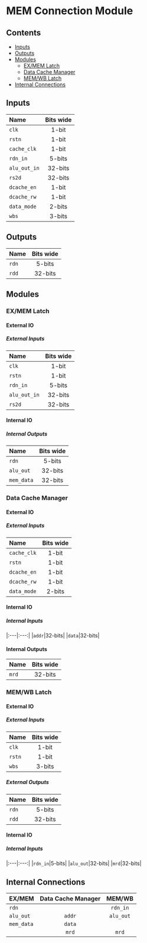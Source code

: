 # MEM Connection Module #

## Contents
* [Inputs](#inputs)
* [Outputs](#outputs)
* [Modules](#modules)
  * [EX/MEM Latch](#exmem_latch)
  * [Data Cache Manager](#data_cache_manager)
  * [MEM/WB Latch](#memwb_latch)
* [Internal Connections](#internal_connections)


## Inputs
|Name|Bits wide|
|:---|:---:|
|```clk```|1-bit|
|```rstn```|1-bit|
|```cache_clk```|1-bit|
|```rdn_in```|5-bits|
|```alu_out_in```|32-bits|
|```rs2d```|32-bits|
|```dcache_en```|1-bit|
|```dcache_rw```|1-bit|
|```data_mode```|2-bits|
|```wbs```|3-bits|

## Outputs
|Name|Bits wide|
|:---|:---:|
|```rdn```|5-bits|
|```rdd```|32-bits|

## Modules

### EX/MEM Latch

#### External IO

##### External Inputs
|Name|Bits wide|
|:---|:---:|
|```clk```|1-bit|
|```rstn```|1-bit|
|```rdn_in```|5-bits|
|```alu_out_in```|32-bits|
|```rs2d```|32-bits|

#### Internal IO

##### Internal Outputs
|Name|Bits wide|
|:---|:---:|
|```rdn```|5-bits|
|```alu_out```|32-bits|
|```mem_data```|32-bits|

### Data Cache Manager

#### External IO

##### External Inputs
|Name|Bits wide|
|:---|:---:|
|```cache_clk```|1-bit|
|```rstn```|1-bit|
|```dcache_en```|1-bit|
|```dcache_rw```|1-bit|
|```data_mode```|2-bits|

#### Internal IO

##### Internal Inputs
|:---|:---:|
|```addr```|32-bits|
|```data```|32-bits|

#### Internal Outputs
|Name|Bits wide|
|:---|:---:|
|```mrd```|32-bits|

### MEM/WB Latch

#### External IO

##### External Inputs
|Name|Bits wide|
|:---|:---:|
|```clk```|1-bit|
|```rstn```|1-bit|
|```wbs```|3-bits|

##### External Outputs
|Name|Bits wide|
|:---|:---:|
|```rdn```|5-bits|
|```rdd```|32-bits|

#### Internal IO

##### Internal Inputs
|:---|:---:|
|```rdn_in```|5-bits|
|```alu_out```|32-bits|
|```mrd```|32-bits|

## Internal Connections

|EX/MEM|Data Cache Manager|MEM/WB|
|:---|:---:|:---:|
|```rdn```||```rdn_in```|
|```alu_out```|```addr```|```alu_out```|
|```mem_data```|```data```||
||```mrd```|```mrd```|
